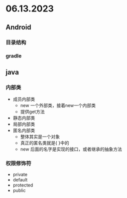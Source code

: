 # 06.13.2023

## Android

### 目录结构

### gradle


## java
### 内部类
- 成员内部类
	- new 一个外部类，接着new一个内部类
	- 提供get方法
- 静态内部类
- 局部内部类
- 匿名内部类
	- 整体其实是一个对象
	- 真正的匿名类就是{ }中的
	- new 后面的名字是实现的接口，或者继承的抽象方法

### 权限修饰符
- private
- default
- protected
- public